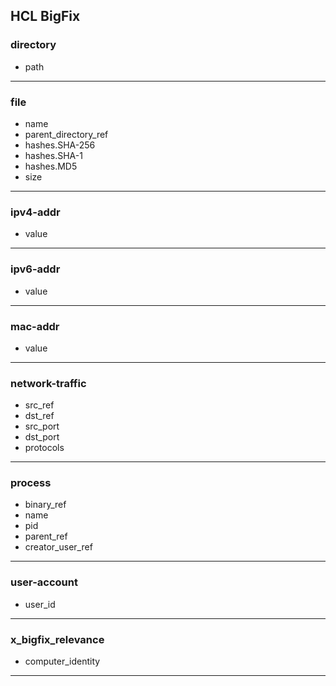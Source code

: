 ## HCL BigFix
### directory
- path

___
### file
- name
- parent_directory_ref
- hashes.SHA-256
- hashes.SHA-1
- hashes.MD5
- size

___
### ipv4-addr
- value

___
### ipv6-addr
- value

___
### mac-addr
- value

___
### network-traffic
- src_ref
- dst_ref
- src_port
- dst_port
- protocols

___
### process
- binary_ref
- name
- pid
- parent_ref
- creator_user_ref

___
### user-account
- user_id

___
### x_bigfix_relevance
- computer_identity

___
